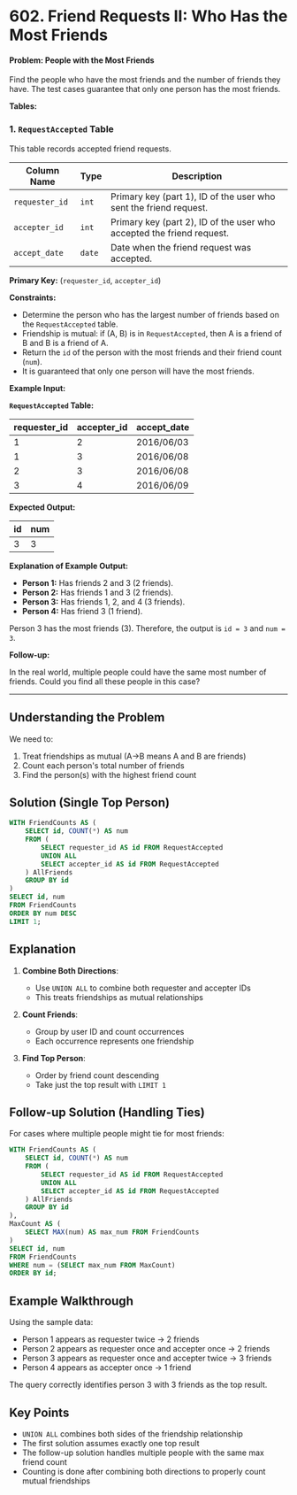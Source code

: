 # 602. Friend Requests II: Who Has the Most Friends
#### Problem: People with the Most Friends

Find the people who have the most friends and the number of friends they have. The test cases guarantee that only one person has the most friends.

**Tables:**

### 1. `RequestAccepted` Table

This table records accepted friend requests.

| Column Name    | Type    | Description                                                                                              |
| ----------- | -------- | ------------------------------------------------------------------------------------------------------- |
| `requester_id`   | `int`     | Primary key (part 1), ID of the user who sent the friend request.                                         |
| `accepter_id`    | `int`     | Primary key (part 2), ID of the user who accepted the friend request.                                       |
| `accept_date`    | `date`    | Date when the friend request was accepted.                                                                 |

**Primary Key:** (`requester_id`, `accepter_id`)

**Constraints:**

*   Determine the person who has the largest number of friends based on the `RequestAccepted` table.
*   Friendship is mutual: if (A, B) is in `RequestAccepted`, then A is a friend of B and B is a friend of A.
*   Return the `id` of the person with the most friends and their friend count (`num`).
*   It is guaranteed that only one person will have the most friends.

**Example Input:**

**`RequestAccepted` Table:**

| requester\_id | accepter\_id | accept\_date |
| ----------- | ----------- | ----------- |
| 1         | 2         | 2016/06/03  |
| 1         | 3         | 2016/06/08  |
| 2         | 3         | 2016/06/08  |
| 3         | 4         | 2016/06/09  |

**Expected Output:**

| id  | num |
| --- | --- |
| 3   | 3   |

**Explanation of Example Output:**

*   **Person 1:** Has friends 2 and 3 (2 friends).
*   **Person 2:** Has friends 1 and 3 (2 friends).
*   **Person 3:** Has friends 1, 2, and 4 (3 friends).
*   **Person 4:** Has friend 3 (1 friend).

Person 3 has the most friends (3). Therefore, the output is `id = 3` and `num = 3`.

**Follow-up:**

In the real world, multiple people could have the same most number of friends. Could you find all these people in this case?

---
## Understanding the Problem

We need to:
1. Treat friendships as mutual (A→B means A and B are friends)
2. Count each person's total number of friends
3. Find the person(s) with the highest friend count

## Solution (Single Top Person)

```sql
WITH FriendCounts AS (
    SELECT id, COUNT(*) AS num
    FROM (
        SELECT requester_id AS id FROM RequestAccepted
        UNION ALL
        SELECT accepter_id AS id FROM RequestAccepted
    ) AllFriends
    GROUP BY id
)
SELECT id, num
FROM FriendCounts
ORDER BY num DESC
LIMIT 1;
```

## Explanation

1. **Combine Both Directions**:
   - Use `UNION ALL` to combine both requester and accepter IDs
   - This treats friendships as mutual relationships

2. **Count Friends**:
   - Group by user ID and count occurrences
   - Each occurrence represents one friendship

3. **Find Top Person**:
   - Order by friend count descending
   - Take just the top result with `LIMIT 1`

## Follow-up Solution (Handling Ties)

For cases where multiple people might tie for most friends:

```sql
WITH FriendCounts AS (
    SELECT id, COUNT(*) AS num
    FROM (
        SELECT requester_id AS id FROM RequestAccepted
        UNION ALL
        SELECT accepter_id AS id FROM RequestAccepted
    ) AllFriends
    GROUP BY id
),
MaxCount AS (
    SELECT MAX(num) AS max_num FROM FriendCounts
)
SELECT id, num
FROM FriendCounts
WHERE num = (SELECT max_num FROM MaxCount)
ORDER BY id;
```

## Example Walkthrough

Using the sample data:
- Person 1 appears as requester twice → 2 friends
- Person 2 appears as requester once and accepter once → 2 friends
- Person 3 appears as requester once and accepter twice → 3 friends
- Person 4 appears as accepter once → 1 friend

The query correctly identifies person 3 with 3 friends as the top result.

## Key Points

- `UNION ALL` combines both sides of the friendship relationship
- The first solution assumes exactly one top result
- The follow-up solution handles multiple people with the same max friend count
- Counting is done after combining both directions to properly count mutual friendships
